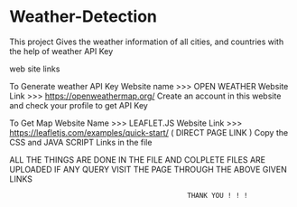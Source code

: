 # Weather-Detection
This project Gives the weather information of all cities, and countries with the help of weather API Key

web site links 

To Generate weather API Key 
Website name >>> OPEN WEATHER 
Website Link >>> https://openweathermap.org/
Create an account in this website and check your profile to get API Key

To Get Map 
Website Name >>> LEAFLET.JS
Website Link >>> https://leafletjs.com/examples/quick-start/   ( DIRECT PAGE LINK )
Copy the CSS and JAVA SCRIPT Links in the file 


ALL THE THINGS ARE DONE IN THE FILE AND COLPLETE FILES ARE UPLOADED IF ANY QUERY VISIT THE PAGE THROUGH THE ABOVE GIVEN LINKS


                                                THANK YOU ! ! !
